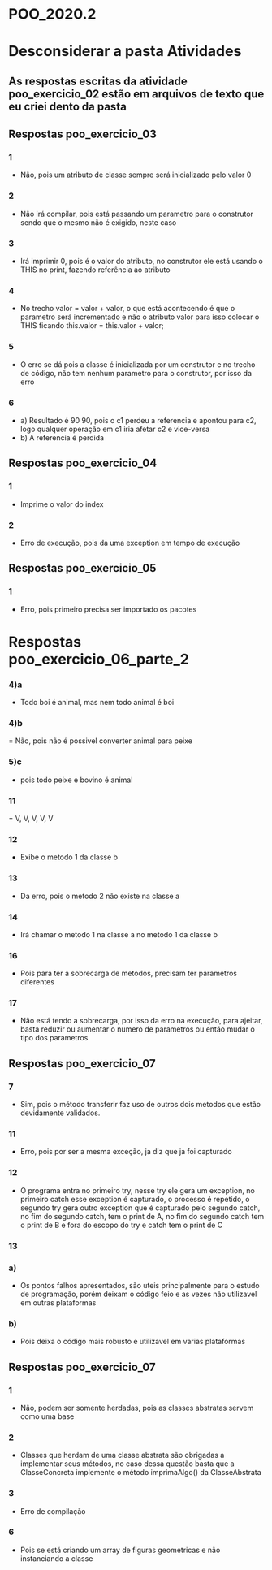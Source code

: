 # POO_2020.2

# Desconsiderar a pasta Atividades

## As respostas escritas da atividade poo_exercicio_02 estão em arquivos de texto que eu criei dento da pasta

## Respostas poo_exercicio_03
### 1
- Não, pois um atributo de classe sempre será inicializado pelo valor 0
### 2
- Não irá compilar, pois está passando um parametro para o construtor sendo que o mesmo não é exigido, neste caso
### 3
- Irá imprimir 0, pois é o valor do atributo, no construtor ele está usando o THIS no print, fazendo referência ao atributo
### 4
- No trecho valor = valor + valor, o que está acontecendo é que o parametro será incrementado e não o atributo valor
para isso colocar o THIS ficando this.valor = this.valor + valor;
### 5
- O erro se dá pois a classe é inicializada por um construtor e no trecho de código, não tem nenhum parametro para o construtor, por isso
da erro
### 6
- a) Resultado é 90 90, pois o c1 perdeu a referencia e apontou para c2, logo qualquer operação em c1 iria afetar c2 e vice-versa
- b) A referencia é perdida

## Respostas poo_exercicio_04
### 1
- Imprime o valor do index
### 2
- Erro de execução, pois da uma exception em tempo de execução

## Respostas poo_exercicio_05
### 1
- Erro, pois primeiro precisa ser importado os pacotes

# Respostas poo_exercicio_06_parte_2
### 4)a
- Todo boi é animal, mas nem todo animal é boi
### 4)b
= Não, pois não é possivel converter animal para peixe

### 5)c
- pois todo peixe e bovino é animal

### 11
= V, V, V, V, V

### 12
- Exibe o metodo 1 da classe b

### 13
- Da erro, pois o metodo 2 não existe na classe a

### 14
- Irá chamar o metodo 1 na classe a no metodo 1 da classe b

### 16
- Pois para ter a sobrecarga de metodos, precisam ter parametros diferentes

### 17
- Não está tendo a sobrecarga, por isso da erro na execução, para ajeitar, basta reduzir ou aumentar o numero de parametros ou então mudar o tipo dos parametros


## Respostas poo_exercicio_07
### 7
- Sim, pois o método transferir faz uso de outros dois metodos que estão devidamente validados.

### 11
- Erro, pois por ser a mesma exceção, ja diz que ja foi capturado

### 12
- O programa entra no primeiro try, nesse try ele gera um exception, no primeiro catch esse exception é capturado, o processo é repetido, o segundo try gera outro exception que é capturado pelo segundo catch, no fim do segundo catch, tem o print de A, no fim do segundo catch tem o print de B e fora do escopo do try e catch tem o print de C

### 13
### a)
- Os pontos falhos apresentados, são uteis principalmente para o estudo de programação, porém deixam o código feio e as vezes não utilizavel em outras plataformas

### b)
- Pois deixa o código mais robusto e utilizavel em varias plataformas

## Respostas poo_exercicio_07

### 1
- Não, podem ser somente herdadas, pois as classes abstratas servem como uma base

### 2
- Classes que herdam de uma classe abstrata são obrigadas a implementar seus métodos, no caso dessa questão basta que a ClasseConcreta implemente o método imprimaAlgo() da ClasseAbstrata

### 3
- Erro de compilação

### 6
- Pois se está criando um array de figuras geometricas e não instanciando a classe
